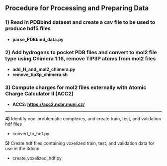 ## Procedure for Processing and Preparing Data

### 1) Read in PDBbind dataset and create a csv file to be used to produce hdf5 files
  - **parse_PDBbind_data.py**
        
### 2) Add hydrogens to pocket PDB files and convert to mol2 file type using Chimera 1.16, remove TIP3P atoms from mol2 files
  - **add_H_and_mol2_chimera.py**
  - **remove_tip3p_chimera.sh**
  
### 3) Compute charges for mol2 files externally with Atomic Charge Calculator II (ACC2)
  - **ACC2: <https://acc2.ncbr.muni.cz/>**
   -------------
**4)** Identify non-problematic complexes, and create train, test, and validation hdf files
  - convert_to_hdf.py
  
**5)** Create hdf files containing voxelized train, test, and validation data for use in the 3dcnn
  - create_voxelized_hdf.py
